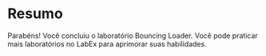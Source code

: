 # Resumo

Parabéns! Você concluiu o laboratório Bouncing Loader. Você pode praticar mais laboratórios no LabEx para aprimorar suas habilidades.
